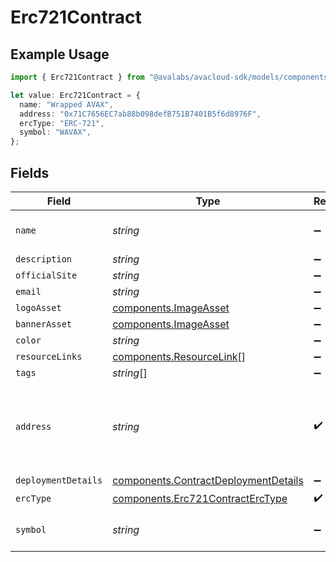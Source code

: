 # Erc721Contract

## Example Usage

```typescript
import { Erc721Contract } from "@avalabs/avacloud-sdk/models/components";

let value: Erc721Contract = {
  name: "Wrapped AVAX",
  address: "0x71C7656EC7ab88b098defB751B7401B5f6d8976F",
  ercType: "ERC-721",
  symbol: "WAVAX",
};
```

## Fields

| Field                                                                                        | Type                                                                                         | Required                                                                                     | Description                                                                                  | Example                                                                                      |
| -------------------------------------------------------------------------------------------- | -------------------------------------------------------------------------------------------- | -------------------------------------------------------------------------------------------- | -------------------------------------------------------------------------------------------- | -------------------------------------------------------------------------------------------- |
| `name`                                                                                       | *string*                                                                                     | :heavy_minus_sign:                                                                           | The contract name.                                                                           | Wrapped AVAX                                                                                 |
| `description`                                                                                | *string*                                                                                     | :heavy_minus_sign:                                                                           | N/A                                                                                          |                                                                                              |
| `officialSite`                                                                               | *string*                                                                                     | :heavy_minus_sign:                                                                           | N/A                                                                                          |                                                                                              |
| `email`                                                                                      | *string*                                                                                     | :heavy_minus_sign:                                                                           | N/A                                                                                          |                                                                                              |
| `logoAsset`                                                                                  | [components.ImageAsset](../../models/components/imageasset.md)                               | :heavy_minus_sign:                                                                           | N/A                                                                                          |                                                                                              |
| `bannerAsset`                                                                                | [components.ImageAsset](../../models/components/imageasset.md)                               | :heavy_minus_sign:                                                                           | N/A                                                                                          |                                                                                              |
| `color`                                                                                      | *string*                                                                                     | :heavy_minus_sign:                                                                           | N/A                                                                                          |                                                                                              |
| `resourceLinks`                                                                              | [components.ResourceLink](../../models/components/resourcelink.md)[]                         | :heavy_minus_sign:                                                                           | N/A                                                                                          |                                                                                              |
| `tags`                                                                                       | *string*[]                                                                                   | :heavy_minus_sign:                                                                           | N/A                                                                                          |                                                                                              |
| `address`                                                                                    | *string*                                                                                     | :heavy_check_mark:                                                                           | A wallet or contract address in mixed-case checksum encoding.                                | 0x71C7656EC7ab88b098defB751B7401B5f6d8976F                                                   |
| `deploymentDetails`                                                                          | [components.ContractDeploymentDetails](../../models/components/contractdeploymentdetails.md) | :heavy_minus_sign:                                                                           | N/A                                                                                          |                                                                                              |
| `ercType`                                                                                    | [components.Erc721ContractErcType](../../models/components/erc721contracterctype.md)         | :heavy_check_mark:                                                                           | N/A                                                                                          |                                                                                              |
| `symbol`                                                                                     | *string*                                                                                     | :heavy_minus_sign:                                                                           | The contract symbol.                                                                         | WAVAX                                                                                        |